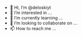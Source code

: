 - 👋 Hi, I’m @deloskiyt
- 👀 I’m interested in ...
- 🌱 I’m currently learning ...
- 💞️ I’m looking to collaborate on ...
- 📫 How to reach me ...

<!---
deloskiyt/deloskiyt is a ✨ special ✨ repository because its `README.md` (this file) appears on your GitHub profile.
You can click the Preview link to take a look at your changes.
--->
